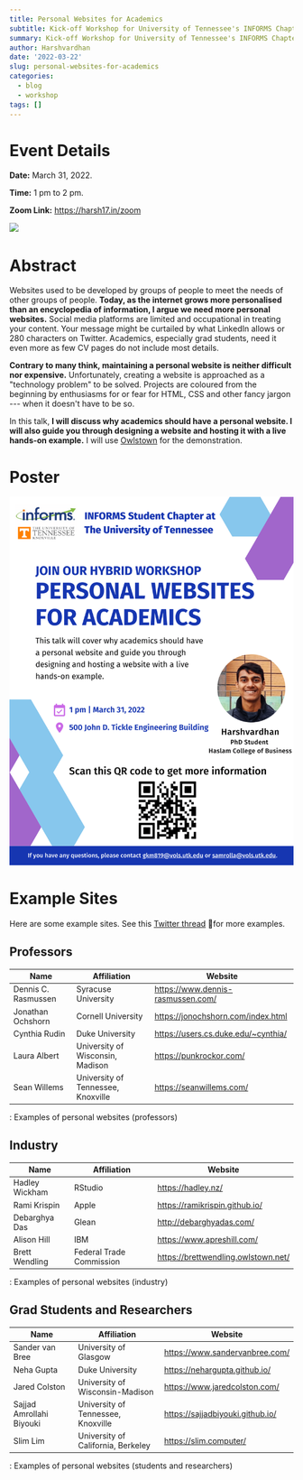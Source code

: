 ```yaml
---
title: Personal Websites for Academics
subtitle: Kick-off Workshop for University of Tennessee's INFORMS Chapter
summary: Kick-off Workshop for University of Tennessee's INFORMS Chapter
author: Harshvardhan
date: '2022-03-22'
slug: personal-websites-for-academics
categories:
  - blog
  - workshop
tags: []
---
```


# Event Details

**Date:** March 31, 2022.

**Time:** 1 pm to 2 pm.

**Zoom Link:** <https://harsh17.in/zoom>

<a target="_blank" href="https://calendar.google.com/event?action=TEMPLATE&amp;tmeid=NGg5MjdiaWZsb3JsNHBoZzFraWVhdjFjZ2UgaHZzYzE3MDhAbQ&amp;tmsrc=hvsc1708%40gmail.com"><img src="https://www.google.com/calendar/images/ext/gc_button1_en.gif" border="0"/></a>

# Abstract

Websites used to be developed by groups of people to meet the needs of other groups of people. **Today, as the internet grows more personalised than an encyclopedia of information, I argue we need more personal websites.** Social media platforms are limited and occupational in treating your content. Your message might be curtailed by what LinkedIn allows or 280 characters on Twitter. Academics, especially grad students, need it even more as few CV pages do not include most details.

**Contrary to many think, maintaining a personal website is neither difficult nor expensive.** Unfortunately, creating a website is approached as a "technology problem" to be solved. Projects are coloured from the beginning by enthusiasms for or fear for HTML, CSS and other fancy jargon --- when it doesn't have to be so.

In this talk, **I will discuss why academics should have a personal website. I will also guide you through designing a website and hosting it with a live hands-on example.** I will use [Owlstown](https://www.owlstown.com/) for the demonstration.

# Poster

![](images/Workshop%20Poster%20-%20Final%20Version-1.png)

# Example Sites

Here are some example sites. See this [Twitter thread](https://twitter.com/juliasonnevend/status/1506957696481824769?s=20&t=lFwqk_cxaejKCzaGUHqNVg) 🧵for more examples.

## Professors

| Name                | Affiliation                        | Website                               |
|------------------|--------------------------|----------------------------|
| Dennis C. Rasmussen | Syracuse University                | <https://www.dennis-rasmussen.com/>   |
| Jonathan Ochshorn   | Cornell University                 | <https://jonochshorn.com/index.html>  |
| Cynthia Rudin       | Duke University                    | <https://users.cs.duke.edu/~cynthia/> |
| Laura Albert        | University of Wisconsin, Madison   | <https://punkrockor.com/>             |
| Sean Willems        | University of Tennessee, Knoxville | <https://seanwillems.com/>            |

: Examples of personal websites (professors)

## Industry

| Name           | Affiliation              | Website                               |
|-----------------|----------------------|---------------------------------|
| Hadley Wickham | RStudio                  | <https://hadley.nz/>                  |
| Rami Krispin   | Apple                    | <https://ramikrispin.github.io/>      |
| Debarghya Das  | Glean                    | <http://debarghyadas.com/>            |
| Alison Hill    | IBM                      | <https://www.apreshill.com/>          |
| Brett Wendling | Federal Trade Commission | <https://brettwendling.owlstown.net/> |

: Examples of personal websites (industry)

## Grad Students and Researchers

| Name                     | Affiliation                        | Website                            |
|-------------------|--------------------------|--------------------------|
| Sander van Bree          | University of Glasgow              | <https://www.sandervanbree.com/>   |
| Neha Gupta               | Duke University                    | <https://nehargupta.github.io/>    |
| Jared Colston            | University of Wisconsin-Madison    | <https://www.jaredcolston.com/>    |
| Sajjad Amrollahi Biyouki | University of Tennessee, Knoxville | <https://sajjadbiyouki.github.io/> |
| Slim Lim                 | University of California, Berkeley | <https://slim.computer/>           |

: Examples of personal websites (students and researchers)
